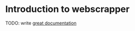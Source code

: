 # Introduction to webscrapper

TODO: write [great documentation](http://jacobian.org/writing/what-to-write/)
